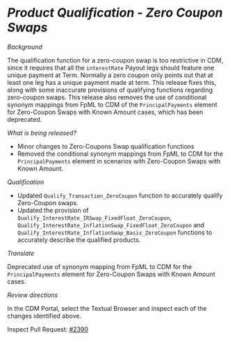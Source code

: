 # _Product Qualification - Zero Coupon Swaps_

_Background_

The qualification function for a zero-coupon swap is too restrictive in CDM, since it requires that all the `interestRate` Payout legs should feature one unique payment at Term. Normally a zero coupon only points out that at least one leg has a unique payment made at term.
This release fixes this, along with some inaccurate provisions of qualifying functions regarding zero-coupon swaps. This release also removes the use of conditional synonym mappings from FpML to CDM of the `PrincipalPayments` element for Zero-Coupon Swaps with Known Amount cases, which has been deprecated.

_What is being released?_

- Minor changes to Zero-Coupons Swap qualification functions
- Removed the conditional synonym mappings from FpML to CDM for the `PrincipalPayments` element in scenarios with Zero-Coupon Swaps with Known Amount.

_Qualification_

- Updated `Qualify_Transaction_ZeroCoupon` function to accurately qualify Zero-Coupon swaps.
- Updated the provision of `Qualify_InterestRate_IRSwap_FixedFloat_ZeroCoupon`, `Qualify_InterestRate_InflationSwap_FixedFloat_ZeroCoupon` and `Qualify_InterestRate_InflationSwap_Basis_ZeroCoupon` functions to accurately describe the qualified products.

_Translate_

Deprecated use of synonym mapping from FpML to CDM for the `PrincipalPayments` element for Zero-Coupon Swaps with Known Amount cases.

_Review directions_

In the CDM Portal, select the Textual Browser and inspect each of the changes identified above.

Inspect Pull Request: [#2390](https://github.com/finos/common-domain-model/pull/2390)
